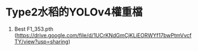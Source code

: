 # Type2水稻的YOLOv4權重檔
1. Best F1_353.pth (https://drive.google.com/file/d/1UCrKNdGmCjKLiEORWYf17bwPtmVvcfTY/view?usp=sharing)
